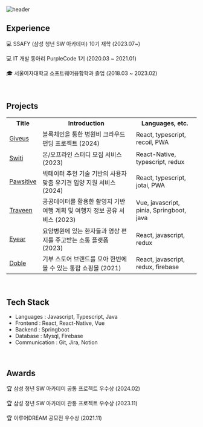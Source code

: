 ![header](https://capsule-render.vercel.app/api?type=waving&color=b7e0e2&height=280&section=header&text=naerim&fontSize=60&desc=hi%20there%20👋&animation=fadeIn&descAlign=56)

## Experience
💻 SSAFY (삼성 청년 SW 아카데미) 10기 재학 (2023.07~) 

💻 IT 개발 동아리 PurpleCode 1기 (2020.03 ~ 2021.01)  

🎓 서울여자대학교 소프트웨어융합학과 졸업 (2018.03 ~ 2023.02) 

<br />

## Projects
<table>
  <tr>
    <th>Title</th>
    <th>Introduction</th>
    <th>Languages, etc.</th>
  </tr>
  <tr>
    <td><a href="https://github.com/naerim/giveus">Giveus</a></td>
    <td>블록체인을 통한 병원비 크라우드 펀딩 프로젝트 (2024) </td>
    <td>React, typescript, recoil, PWA </td>
  </tr>
  <tr>
    <td><a href="https://github.com/naerim/switi_app">Switi</a></td>
    <td>온/오프라인 스터디 모집 서비스 (2023) </td>
    <td>React-Native, typescript, redux</td>
  </tr>
  <tr>
    <td><a href="https://github.com/naerim/pawsitive">Pawsitive</a></td>
    <td>빅테이터 추천 기술 기반의 사용자 맞춤 유기견 입양 지원 서비스 (2024) </td>
    <td>React, typescript, jotai, PWA </td>
  </tr>
   <tr>
    <td><a href="https://github.com/naerim/traveen">Traveen</a></td>
    <td>공공데이터를 활용한 촬영지 기반 여행 계획 및 여행지 정보 공유 서비스 (2023) </td>
    <td>Vue, javascript, pinia, Springboot, java</td>
  </tr>
   <tr>
    <td><a href="https://github.com/eyear22/eyear_frontend">Eyear</a></td>
    <td>요양병원에 있는 환자들과 영상 편지를 주고받는 소통 플랫폼 (2023) </td>
    <td>React, javascript, redux</td>
  </tr>
  <tr>
    <td><a href="https://github.com/naerim/dobble_website">Doble</a></td>
    <td>기부 스토어 브랜드를 모아 한번에 볼 수 있는 통합 쇼핑몰 (2021) </td>
    <td>React, javascript, redux, firebase</td>
  </tr>
</table>

<br />

## Tech Stack
- Languages : Javascript, Typescript, Java
- Frontend : React, React-Native, Vue
- Backend : Springboot
- Database : Mysql, Firebase
- Communication : Git, Jira, Notion

<br />

## Awards
🏆 삼성 청년 SW 아카데미 공통 프로젝트 우수상 (2024.02)  

🏆 삼성 청년 SW 아카데미 관통 프로젝트 우수상 (2023.11)  

🏆 이루어DREAM 공모전 우수상 (2021.11)  
